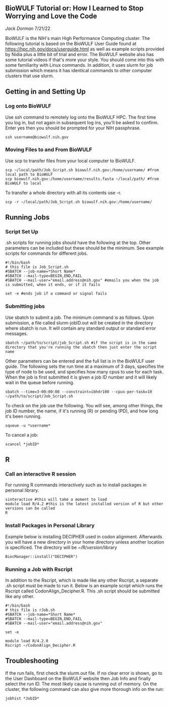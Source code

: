 BioWULF Tutorial or: How I Learned to Stop Worrying and Love the Code
-----------------------------------------------------------------------
_Jack Dorman_
7/21/22

BioWULF is the NIH's main High Performance Computing cluster. The following tutorial is based on the BioWULF User Guide found at https://hpc.nih.gov/docs/userguide.html as well as example scripts provided by Nidia plus a little bit of trial and error. The BioWULF website also has some tutorial videos if that's more your style. You should come into this with some familiarity with Linux commands. In addition, it uses slurm for job submission which means it has identical commands to other computer clusters that use slurm.

## Getting in and Setting Up
### Log onto BioWULF
Use ssh command to remotely log onto the BioWULF HPC. The first time you log in,
but not again in subsequent log ins, you'll be asked to confirm. Enter yes then you should be prompted for your NIH passphrase.
```{bash}
ssh username@biowulf.nih.gov
```

### Moving Files to and From BioWULF
Use scp to transfer files from your local computer to BioWULF.
```{bash}
scp ~/local/path/Job_Script.sh biowulf.nih.gov:/home/username/ #from local path to BioWULF
scp biowulf.nih.gov:/home/username/results.fasta ~/local/path/ #from BioWULF to local
```
To transfer a whole directory with all its contents use -r.
```{bash}
scp -r ~/local/path/Job_Script.sh biowulf.nih.gov:/home/username/
```


## Running Jobs
### Script Set Up
.sh scripts for running jobs should have the following at the top. Other parameters can be included but these should be the minimum. See example scripts for commands for different jobs.
```{bash}
#!/bin/bash
# this file is Job_Script.sh
#SBATCH --job-name=*Short Name*
#SBATCH --mail-type=BEGIN,END,FAIL
#SBATCH --mail-user="email.address@nih.gov" #emails you when the job is submitted, when it ends, or if it fails

set -e #ends job if a command or signal fails

```

### Submitting jobs
Use sbatch to submit a job. The minimum command is as follows. Upon submission, a file called slurm-jobID.out will be created in the directory where sbatch is run. It will contain any standard output or standard error messages.
```{bash}
sbatch ~/path/to/script/job_Script.sh #if the script is in the same directory that you're running the sbatch then just enter the script name
```
Other parameters can be entered and the full list is in the BioWULF user guide. The following sets the run time at a maximum of 3 days, specifies the type of node to be used, and specifies how many cpus to use for each task. When the job is first submitted it is given a job ID number and it will likely wait in the queue before running. 
```{bash}
sbatch --time=3-00:00:00 --constraint=ibhdr100 --cpus-per-task=10 ~/path/to/script/Job_Script.sh
```
To check on the job use the following. You will see, among other things, the job ID number, the name, if it's running (R) or pending (PD), and how long it's been running.
```{bash}
squeue -u *username*
```
To cancel a job:
```{bash}
scancel *jobID*
```


## R
### Call an interactive R session
For running R commands interactively such as to install packages in personal library.
```{bash}
sinteractive #this will take a moment to load
module load R/4.2 #this is the latest installed version of R but other versions can be called
R
```

### Install Packages in Personal Library
Example below is installing DECIPHER used in codon alignment. Afterwards you will have a new directory in your home directory unless another location is specificed. The directory will be ~/R/_version_/library
```{r}
BiocManager::install("DECIPHER")
```

### Running a Job with Rscript
In addition to the Rscript, which is made like any other Rscript, a separate .sh script must be made to run it. Below is an example script which runs the Rscript called CodonAlign_Decipher.R. This .sh script should be submitted like any other.
```{bash}
#!/bin/bash
# this file is rJob.sh
#SBATCH --job-name=*Short Name*
#SBATCH --mail-type=BEGIN,END,FAIL
#SBATCH --mail-user="email.address@nih.gov" 

set -e 

module load R/4.2.0
Rscript ~/CodonAlign_Decipher.R
```

## Troubleshooting
If the run fails, first check the slurm.out file. If no clear error is shown, go to the User Dashboard on the BioWULF website then Job Info and finally select the run ID. The most likely cause is running out of memory. On the cluster, the following command can also give more thorough info on the run:
```{bash}
jobhist *JobID*
```
